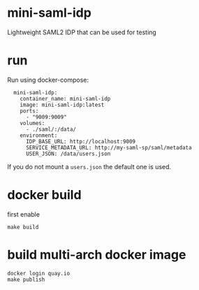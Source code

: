 # mini-saml-idp

Lightweight SAML2 IDP that can be used for testing

# run

Run using docker-compose:
```
  mini-saml-idp:
    container_name: mini-saml-idp
    image: mini-saml-idp:latest
    ports:
      - "9009:9009"
    volumes:
      - ./saml/:/data/
    environment:
      IDP_BASE_URL: http://localhost:9009
      SERVICE_METADATA_URL: http://my-saml-sp/saml/metadata
      USER_JSON: /data/users.json
```

If you do not mount a `users.json` the default one is used.

# docker build

first enable

```shell
make build
```

# build multi-arch docker image

```shell
docker login quay.io
make publish
```
